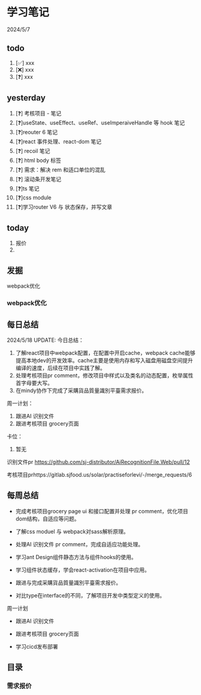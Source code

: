 # 学习笔记

2024/5/7

## todo

1. [✅] xxx
2. [❌] xxx
3. [❓] xxx

## yesterday

1. [❓] 考核项目 - 笔记
2. [❓]useState、useEffect、useRef、useImperaiveHandle 等 hook 笔记
3. [❓]reouter 6 笔记
4. [❓]react 事件处理、react-dom 笔记
5. [❓] recoil 笔记
6. [❓] html body 标签
7. [❓] 需求：解决 rem 和适口单位的混乱
8. [❓] 滚动条开发笔记
9. [❓]ts 笔记
10. [❓]css module
11. [❓]学习router V6 与 状态保存，并写文章

## today

1. 报价
1. 

## 发掘

webpack优化

### webpack优化



## 每日总结

2024/5/18 UPDATE:
今日总结：

1. 了解react项目中webpack配置，在配置中开启cache，webpack cache能够提高本地dev的开发效率。cache主要是使用内存和写入磁盘用磁盘空间提升编译的速度，后续在项目中实践了解。
1. 处理考核项目pr comment，修改项目中样式以及类名的动态配置，枚举属性首字母要大写。
1. 在mindy协作下完成了采購貨品質量識別平臺需求报价。




周一计划：

1. 跟进AI 识别文件
1. 跟进考核项目 grocery页面

卡位：

1.  暂无

识别文件pr https://github.com/sj-distributor/AiRecognitionFile.Web/pull/12

考核项目prhttps://gitlab.sjfood.us/solar/practiseforlevi/-/merge_requests/6

## 每周总结

- 完成考核项目grocery page ui 和接口配置并处理 pr comment，优化项目dom结构，自适应等问题。

- 了解css moduel 与 webpack对sass解析原理。

- 处理AI 识别文件 pr comment，完成自适应功能处理。

- 学习ant Design组件静态方法与组件hooks的使用。

- 学习组件状态缓存，学会react-activation在项目中应用。

- 跟进与完成采購貨品質量識別平臺需求报价。

- 对比type在interface的不同，了解项目开发中类型定义的使用。



周一计划

- 跟进AI 识别文件

- 跟进考核项目 grocery页面

- 学习cicd发布部署

## 目录

### 需求报价

